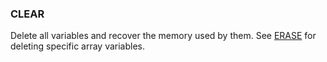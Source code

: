 

### CLEAR

Delete all variables and recover the memory used by them. See [ERASE](erase.md) for deleting specific array variables.
